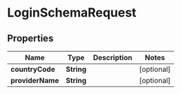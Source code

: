 

# LoginSchemaRequest


## Properties

| Name | Type | Description | Notes |
|------------ | ------------- | ------------- | -------------|
|**countryCode** | **String** |  |  [optional] |
|**providerName** | **String** |  |  [optional] |



